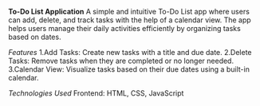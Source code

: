 **To-Do List Application**
A simple and intuitive To-Do List app where users can add, delete, and track tasks with the help of a calendar view. The app helps users manage their daily activities efficiently by organizing tasks based on dates.

*Features*
1.Add Tasks: Create new tasks with a title and due date.
2.Delete Tasks: Remove tasks when they are completed or no longer needed.
3.Calendar View: Visualize tasks based on their due dates using a built-in calendar.

*Technologies Used*
Frontend: HTML, CSS, JavaScript

